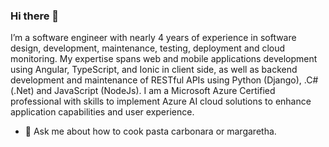 ### Hi there 👋

I’m a software engineer with nearly 4 years of experience in software design, development, maintenance, testing, deployment and cloud monitoring. My expertise spans web and mobile applications development using Angular, TypeScript, and Ionic in client side, as well as backend development and maintenance of RESTful APIs using Python (Django), .C# (.Net) and JavaScript (NodeJs). I am a Microsoft Azure Certified professional with skills to implement Azure AI cloud solutions to enhance application capabilities and user experience.

- 💬 Ask me about how to cook pasta carbonara or margaretha.
